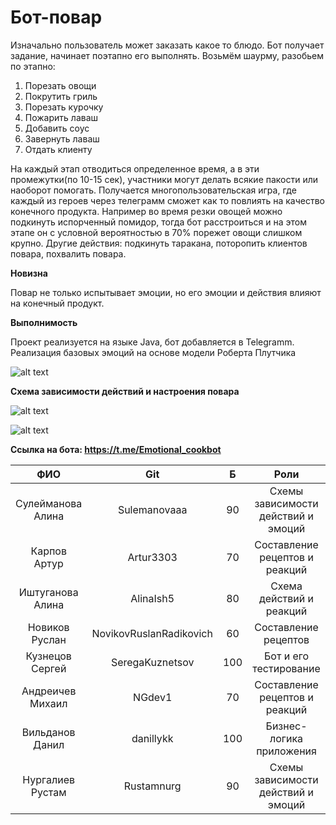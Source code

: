# Бот-повар

Изначально пользователь может заказать какое то блюдо. Бот получает задание, начинает поэтапно его выполнять. Возьмём шаурму, разобьем по этапно:
1) Порезать овощи
2) Покрутить гриль
3) Порезать курочку
4) Пожарить лаваш
5) Добавить соус
6) Завернуть лаваш
7) Отдать клиенту

На каждый этап отводиться определенное время, а в эти промежутки(по 10-15 сек), участники могут делать всякие пакости или наоборот помогать. Получается многопользовательская игра, где каждый из героев через телеграмм сможет как то повлиять на качество конечного продукта. Например во время резки овощей можно подкинуть испорченный помидор, тогда бот расстроиться и на этом этапе он с условной вероятностью в 70% порежет овощи слишком крупно. Другие действия: подкинуть таракана, поторопить клиентов повара, похвалить повара.

**Новизна**

Повар не только испытывает эмоции, но его эмоции и действия влияют на конечный продукт.

**Выполнимость**

Проект реализуется на языке Java, бот добавляется в Telegramm. Реализация базовых эмоций на основе модели Роберта Плутчика

![alt text](http://www.fundraisingdetective.com/.a/6a011570955d69970b015391a98a29970b-pi)

**Схема зависимости действий и настроения повара**

![alt text](https://pp.userapi.com/c840727/v840727520/1010b/aJxtQ4fkY7U.jpg)

![alt text](https://camo.githubusercontent.com/50b84f62c431295bc84f3ad337806f8c7a233265/68747470733a2f2f70702e757365726170692e636f6d2f633834313532322f763834313532323335392f32393833322f696a6a6a7563546454416f2e6a7067)

**Ccылка на бота: https://t.me/Emotional_cookbot**



|       ФИО         |         Git             |  Б  |              Роли                   |
|       :---:       |        :---:            |:---:|             :---:                   |
| Сулейманова Алина | Sulemanovaaa            | 90  | Схемы зависимости действий и эмоций |
| Карпов Артур      | Artur3303               | 70  | Составление рецептов и реакций      |
| Иштуганова Алина  | AlinaIsh5               | 80  | Схема действий и реакций            |
| Новиков Руслан    | NovikovRuslanRadikovich | 60  | Составление рецептов                |
| Кузнецов Сергей   | SeregaKuznetsov         | 100 | Бот и его тестирование              |
| Андреичев Михаил  | NGdev1                  | 70  | Составление рецептов и реакций      |
| Вильданов Данил   | danillykk               | 100 | Бизнес-логика приложения            |
| Нургалиев Рустам  | Rustamnurg              | 90  | Схемы зависимости действий и эмоций |

